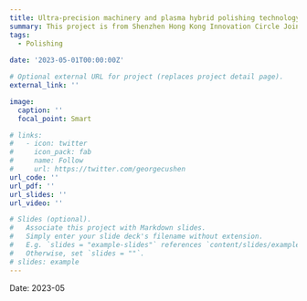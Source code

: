 ```yaml
---
title: Ultra-precision machinery and plasma hybrid polishing technology and equipment for processing superhard materials
summary: This project is from Shenzhen Hong Kong Innovation Circle Joint Research and Development Project (Grant No. SGLH20131010144128266). <br /> - Several typical dislocation models were established to study the effect of crystal defects on atmospheric plasma polishing; The Materials Studio software was used for modeling and simulation, which was applied to investigate parameters such as the number of states, activation energy, reaction energy barrier, the density of states, etc; The X-ray diffractometer and white light interferometer were applied to conduct verification experiments.
tags:
  - Polishing
  
date: '2023-05-01T00:00:00Z'

# Optional external URL for project (replaces project detail page).
external_link: ''

image:
  caption: ''
  focal_point: Smart

# links:
#   - icon: twitter
#     icon_pack: fab
#     name: Follow
#     url: https://twitter.com/georgecushen
url_code: ''
url_pdf: ''
url_slides: ''
url_video: ''

# Slides (optional).
#   Associate this project with Markdown slides.
#   Simply enter your slide deck's filename without extension.
#   E.g. `slides = "example-slides"` references `content/slides/example-slides.md`.
#   Otherwise, set `slides = ""`.
# slides: example
---
```

Date: 2023-05

